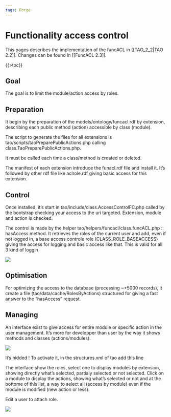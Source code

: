 ```yaml
---
tags: Forge
---
```


Functionality access control
============================

This pages describes the implementation of the funcACL in [[TAO\_2\_2|TAO 2.2]]. Changes can be found in [[FuncACL 2.3]].

{{\>toc}}

Goal
----

The goal is to limit the module/action access by roles.

Preparation
-----------

It begin by the preparation of the models/ontology/funcacl.rdf by extension, describing each public method (action) accessible by class (module).

The script to generate the files for all extensions is tao/scripts/taoPreparePublicActions.php calling class.TaoPreparePublicActions.php.

It must be called each time a class/method is created or deleted.

The manifest of each extension introduce the funacl.rdf file and install it. It’s followed by other rdf file like aclrole.rdf giving basic access for this extension.

Control
-------

Once installed, it’s start in tao/include/class.AccessControlFC.php called by the bootstrap checking your access to the uri targeted. Extension, module and action is checked.

The control is made by the helper tao/helpers/funcacl/class.funcACL.php :: hasAccess method. It retrieves the roles of the current user and add, even if not logged in, a base access controle role (CLASS\_ROLE\_BASEACCESS) giving the access for logging and basic access like that. This is valid for all 3 kind of loggin

![](resources/http://forge.taotesting.com/attachments/1669/taofuncacl.png)

Optimisation
------------

For optimizing the access to the database (processing \~+5000 records), it create a file (tao/data/cache/RolesByActions) structured for giving a fast answer to the “hasAccess” request.

Managing
--------

An interface exist to give access for entire module or specific action in the user management. It’s more for developper than user by the way it shows methods and classes (actions/modules).

![](resources/http://forge.taotesting.com/attachments/1680/manager_roles_rights.png)

It’s hidded ! To activate it, in the structures.xml of tao add this line

<section id="manage_rolesrights" name="Manages Roles Rights" url="/tao/Roles/index" />
The interface show the roles, select one to display modules by extension, showing directly what’s selected, partialy selected or not selected. Click on a module to display the actions, showing what’s selected or not and at the bottome of this list, a way to select all (access by module) even if the module is modified (new action or less).

Edit a user to attach role.

![](resources/http://forge.taotesting.com/attachments/1681/edit_user_roles.png)

